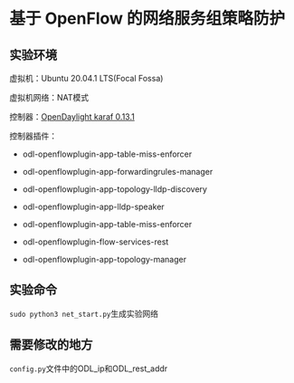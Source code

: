# 基于 OpenFlow 的网络服务组策略防护

## 实验环境

虚拟机：Ubuntu 20.04.1 LTS(Focal Fossa)

虚拟机网络：NAT模式

控制器：[OpenDaylight karaf 0.13.1](https://nexus.opendaylight.org/content/repositories/opendaylight.release/org/opendaylight/integration/karaf/0.13.1/)

控制器插件：

- odl-openflowplugin-app-table-miss-enforcer

- odl-openflowplugin-app-forwardingrules-manager

- odl-openflowplugin-app-topology-lldp-discovery

- odl-openflowplugin-app-lldp-speaker

- odl-openflowplugin-app-table-miss-enforcer

- odl-openflowplugin-flow-services-rest

- odl-openflowplugin-app-topology-manager

## 实验命令

`sudo python3 net_start.py`生成实验网络

## 需要修改的地方

`config.py`文件中的ODL_ip和ODL_rest_addr


